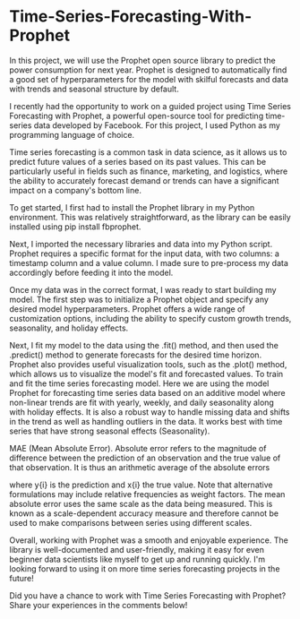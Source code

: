 # Time-Series-Forecasting-With-Prophet
In this project, we will use the Prophet open source library to predict the power consumption for next year. Prophet is designed to automatically find a good set of hyperparameters for the model with skilful forecasts and data with trends and seasonal structure by default.

I recently had the opportunity to work on a guided project using Time Series Forecasting with Prophet, a powerful open-source tool for predicting time-series data developed by Facebook. For this project, I used Python as my programming language of choice.

Time series forecasting is a common task in data science, as it allows us to predict future values of a series based on its past values. This can be particularly useful in fields such as finance, marketing, and logistics, where the ability to accurately forecast demand or trends can have a significant impact on a company's bottom line.

To get started, I first had to install the Prophet library in my Python environment. This was relatively straightforward, as the library can be easily installed using pip install fbprophet.

Next, I imported the necessary libraries and data into my Python script. Prophet requires a specific format for the input data, with two columns: a timestamp column and a value column. I made sure to pre-process my data accordingly before feeding it into the model.

Once my data was in the correct format, I was ready to start building my model. The first step was to initialize a Prophet object and specify any desired model hyperparameters. Prophet offers a wide range of customization options, including the ability to specify custom growth trends, seasonality, and holiday effects.

Next, I fit my model to the data using the .fit() method, and then used the .predict() method to generate forecasts for the desired time horizon. Prophet also provides useful visualization tools, such as the .plot() method, which allows us to visualize the model's fit and forecasted values.
To train and fit the time series forecasting model. Here we are using the model Prophet for forecasting time series data based on an additive model where non-linear trends are fit with yearly, weekly, and daily seasonality along with holiday effects. It is also a robust way to handle missing data and shifts in the trend as well as handling outliers in the data. It works best with time series that have strong seasonal effects (Seasonality).


MAE (Mean Absolute Error). Absolute error refers to the magnitude of difference between the prediction of an observation and the true value of that observation. It is thus an arithmetic average of the absolute errors  

  where  y{i} is the prediction and x{i} the true value. Note that alternative formulations may include relative frequencies as weight factors. The mean absolute error uses the same scale as the data being measured. This is known as a scale-dependent accuracy measure and therefore cannot be used to make comparisons between series using different scales.


Overall, working with Prophet was a smooth and enjoyable experience. The library is well-documented and user-friendly, making it easy for even beginner data scientists like myself to get up and running quickly. I'm looking forward to using it on more time series forecasting projects in the future!

Did you have a chance to work with Time Series Forecasting with Prophet? Share your experiences in the comments below!
